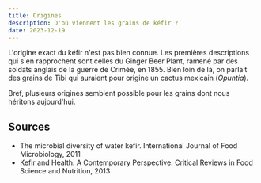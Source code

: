 ```yaml
---
title: Origines
description: D'où viennent les grains de kéfir ?
date: 2023-12-19
---
```

L'origine exact du kéfir n'est pas bien connue.
Les premières descriptions qui s'en rapprochent sont celles du Ginger Beer Plant, ramené par des soldats anglais de la guerre de Crimée, en 1855.
Bien loin de là, on parlait des grains de Tibi qui auraient pour origine un cactus mexicain (_Opuntia_).

Bref, plusieurs origines semblent possible pour les grains dont nous héritons aujourd'hui.

## Sources

- The microbial diversity of water kefir. International Journal of Food Microbiology, 2011
- Kefir and Health: A Contemporary Perspective. Critical Reviews in Food Science and Nutrition, 2013